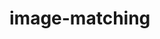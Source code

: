 # image-matching

<a href="https://colab.research.google.com/github/ptran1203/image-matching/blob/master/shopee.ipynb"></a> <a href="https://www.kaggle.com/ultralytics/yolov5">
